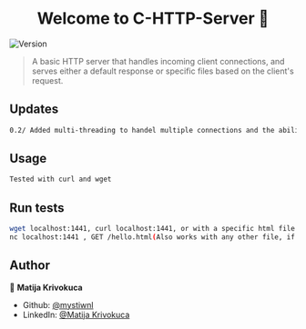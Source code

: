 <h1 align="center">Welcome to C-HTTP-Server 👋</h1>
<p>
  <img alt="Version" src="https://img.shields.io/badge/Version-0.2-blue.svg?cacheSeconds=2592000" />
</p>

>  A basic HTTP server that handles incoming client connections, and serves either a default response or specific files based on the client's request.

## Updates
```sh
0.2/ Added multi-threading to handel multiple connections and the ability to find any file that exists, not only the one in the code.


```

## Usage

```sh
Tested with curl and wget
```

## Run tests

```sh
wget localhost:1441, curl localhost:1441, or with a specific html file request, it also handles a not found 404 response
nc localhost:1441 , GET /hello.html(Also works with any other file, if it exists) HTTP/1.1
```

## Author

👤 **Matija Krivokuca**

* Github: [@mystiwnl](https://github.com/mystiwnl)
* LinkedIn: [@Matija Krivokuca](https://linkedin.com/in/matija-krivokuca-16287829a/)


